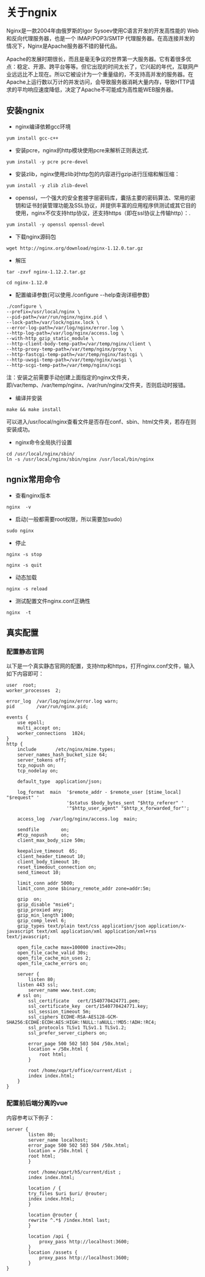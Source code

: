 # 关于ngnix
Nginx是一款2004年由俄罗斯的Igor Sysoev使用C语言开发的开发高性能的 Web和反向代理服务器，也是一个 IMAP/POP3/SMTP 代理服务器。在高连接并发的情况下，Nginx是Apache服务器不错的替代品。

Apache的发展时期很长，而且是毫无争议的世界第一大服务器。它有着很多优点：稳定、开源、跨平台等等。但它出现的时间太长了，它兴起的年代，互联网产业远远比不上现在。所以它被设计为一个重量级的，不支持高并发的服务器。在Apache上运行数以万计的并发访问，会导致服务器消耗大量内存，导致HTTP请求的平均响应速度降低，决定了Apache不可能成为高性能WEB服务器。

## 安装ngnix
- nginx编译依赖gcc环境
```
yum install gcc-c++
```
- 安装pcre，nginx的http模块使用pcre来解析正则表达式.
```
yum install -y pcre pcre-devel
```
- 安装zlib，nginx使用zlib对http包的内容进行gzip进行压缩和解压缩：
```
yum install -y zlib zlib-devel
```
- openssl，一个强大的安全套接字层密码库，囊括主要的密码算法、常用的密钥和证书封装管理功能及SSL协议，并提供丰富的应用程序供测试或其它目的使用，nginx不仅支持http协议，还支持https（即在ssl协议上传输http）：.
```
yum install -y openssl openssl-devel
```
- 下载nginx源码包
```
wget http://nginx.org/download/nginx-1.12.0.tar.gz
```
- 解压
```
tar -zxvf nginx-1.12.2.tar.gz

cd nginx-1.12.0
```

- 配置编译参数(可以使用./configure --help查询详细参数)
```
./configure \
--prefix=/usr/local/nginx \
--pid-path=/var/run/nginx/nginx.pid \
--lock-path=/var/lock/nginx.lock \
--error-log-path=/var/log/nginx/error.log \
--http-log-path=/var/log/nginx/access.log \
--with-http_gzip_static_module \
--http-client-body-temp-path=/var/temp/nginx/client \
--http-proxy-temp-path=/var/temp/nginx/proxy \
--http-fastcgi-temp-path=/var/temp/nginx/fastcgi \
--http-uwsgi-temp-path=/var/temp/nginx/uwsgi \
--http-scgi-temp-path=/var/temp/nginx/scgi
```
注：安装之前需要手动创建上面指定的nginx文件夹，即/var/temp、/var/temp/nginx、/var/run/nginx/文件夹，否则启动时报错。

- 编译并安装
```
make && make install
```
可以进入/usr/local/nginx查看文件是否存在conf、sbin、html文件夹，若存在则安装成功。
- nginx命令全局执行设置
```
cd /usr/local/nginx/sbin/
ln -s /usr/local/nginx/sbin/nginx /usr/local/bin/nginx
```
## ngnix常用命令
- 查看nginx版本
```
nginx  -v
```

- 启动(一般都需要root权限，所以需要加sudo)
```
sudo nginx
```

- 停止
```
nginx -s stop

nginx -s quit
```

- 动态加载
```
nginx -s reload
```

- 测试配置文件nginx.conf正确性
```
nginx  -t
```

## 真实配置
### 配置静态官网
以下是一个真实静态官网的配置，支持http和https，打开nginx.conf文件，输入如下内容即可：
```
user  root;
worker_processes  2;

error_log  /var/log/nginx/error.log warn;
pid        /var/run/nginx.pid;

events {
    use epoll;
    multi_accept on;
    worker_connections  1024;
}
http {
    include       /etc/nginx/mime.types;
    server_names_hash_bucket_size 64;
    server_tokens off;
    tcp_nopush on;
    tcp_nodelay on;

    default_type  application/json;

    log_format  main  '$remote_addr - $remote_user [$time_local] "$request" '
                      '$status $body_bytes_sent "$http_referer" '
                      '"$http_user_agent" "$http_x_forwarded_for"';

    access_log  /var/log/nginx/access.log  main;

    sendfile        on;
    #tcp_nopush     on;
    client_max_body_size 50m;

    keepalive_timeout  65;
    client_header_timeout 10;
    client_body_timeout 10;
    reset_timedout_connection on;
    send_timeout 10;

    limit_conn addr 5000;
    limit_conn_zone $binary_remote_addr zone=addr:5m;

    gzip  on;
    gzip_disable "msie6";
    gzip_proxied any;
    gzip_min_length 1000;
    gzip_comp_level 6;
    gzip_types text/plain text/css application/json application/x-javascript text/xml application/xml application/xml+rss text/javascript;

    open_file_cache max=100000 inactive=20s;
    open_file_cache_valid 30s;
    open_file_cache_min_uses 2;
    open_file_cache_errors on;

    server {
        listen 80;
	listen 443 ssl;
        server_name www.test.com;
	# ssl on;
    	ssl_certificate   cert/1540770424771.pem;
    	ssl_certificate_key  cert/1540770424771.key;
    	ssl_session_timeout 5m;
    	ssl_ciphers ECDHE-RSA-AES128-GCM-SHA256:ECDHE:ECDH:AES:HIGH:!NULL:!aNULL:!MD5:!ADH:!RC4;
    	ssl_protocols TLSv1 TLSv1.1 TLSv1.2;
    	ssl_prefer_server_ciphers on;

        error_page 500 502 503 504 /50x.html;
        location = /50x.html {
            root html;
        }

        root /home/xqart/office/current/dist ;
        index index.html;
    }
}
```

### 配置前后端分离的vue 
内容参考以下例子：
```
server {
        listen 80;
        server_name localhost;
        error_page 500 502 503 504 /50x.html;
        location = /50x.html {
        root html;
        }

        root /home/xqart/h5/current/dist ;
        index index.html;

        location / {
        try_files $uri $uri/ @router;
        index index.html;
        }

        location @router {
        rewrite ^.*$ /index.html last;
        }

        location /api {
            proxy_pass http://localhost:3600;
        }
        location /assets {
            proxy_pass http://localhost:3600;
        }
}
```